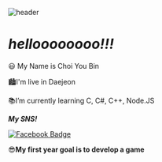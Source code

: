 ![header](https://capsule-render.vercel.app/api?type=waving&color=0:ee9ca7,100:ffdde1&height=300&section=header&text=ChoiYouBin&fontColor=ffffff&fontAlignY=40&fontSize=100&descAlignY=65&descSize=40&animation=scaleIn&rotate=-30)
# ***helloooooooo!!!***

😃 My Name is Choi You Bin

🏙I'm live in Daejeon

📚I’m currently learning C, C#, C++, Node.JS

***My SNS!***

[![Facebook Badge](https://img.shields.io/badge/facebook-1877f2?style=flat-square&logo=facebook&logoColor=white&link=https://www.facebook.com/PINKPOMA)](https://www.facebook.com/PINKPOMA)

😎**My first year goal is to develop a game**
